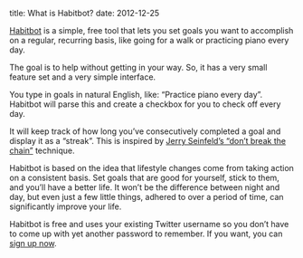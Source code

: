 title: What is Habitbot?
date: 2012-12-25

<a href="http://www.habitbot.com">Habitbot</a> is a simple, free tool that lets you set goals you want to accomplish on a regular, recurring basis, like going for a walk or practicing piano every day.</p>
<p>The goal is to help without getting in your way. So, it has a very small feature set and a very simple interface.</p>
<p>You type in goals in natural English, like: “Practice piano every day”. Habitbot will parse this and create a checkbox for you to check off every day.</p>
<p>It will keep track of how long you’ve consecutively completed a goal and display it as a “streak”. This is inspired by <a href="http://lifehacker.com/281626/jerry-seinfelds-productivity-secret">Jerry Seinfeld’s “don’t break the chain”</a> technique.</p>
<p>Habitbot is based on the idea that lifestyle changes come from taking action on a consistent basis. Set goals that are good for yourself, stick to them, and you’ll have a better life. It won’t be the difference between night and day, but even just a few little things, adhered to over a period of time, can significantly improve your life.</p>
<p>Habitbot is free and uses your existing Twitter username so you don’t have to come up with yet another password to remember. If you want, you can <a href="http://www.habitbot.com">sign up now</a>.</p>